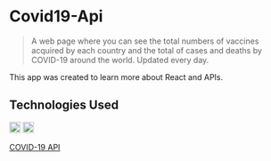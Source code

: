# Covid19-Api
> A web page where you can see the total numbers of vaccines acquired by each country and the total of cases and deaths by COVID-19 around the world. Updated every day.

This app was created to learn more about React and APIs.

## Technologies Used
<img height="20em" src="https://img.shields.io/badge/React-20232A?style=for-the-badge&logo=react&logoColor=61DAFB"> <img height="20em" src="https://img.shields.io/badge/Sass-CC6699?style=for-the-badge&logo=sass&logoColor=white"> <br>

<a href='https://disease.sh/'>COVID-19 API<a/>

